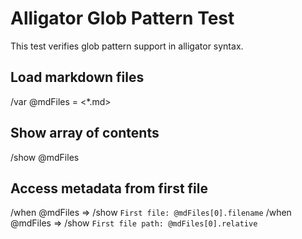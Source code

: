 # Alligator Glob Pattern Test

This test verifies glob pattern support in alligator syntax.

## Load markdown files

/var @mdFiles = <*.md>

## Show array of contents

/show @mdFiles

## Access metadata from first file

/when @mdFiles => /show `First file: @mdFiles[0].filename`
/when @mdFiles => /show `First file path: @mdFiles[0].relative`